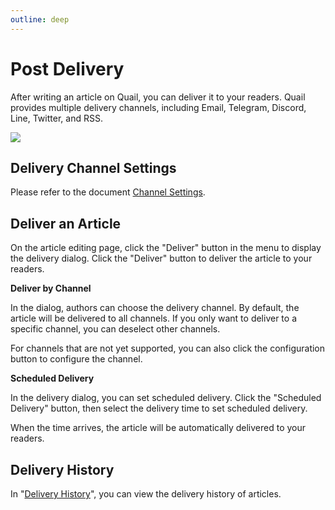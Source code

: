 ```yaml
---
outline: deep
---
```


# Post Delivery

After writing an article on Quail, you can deliver it to your readers. Quail provides multiple delivery channels, including Email, Telegram, Discord, Line, Twitter, and RSS.

![](https://static.quaily.com/media/1gku5k35.webp)

## Delivery Channel Settings

Please refer to the document [Channel Settings](./channel-settings).

## Deliver an Article

On the article editing page, click the "Deliver" button in the menu to display the delivery dialog. Click the "Deliver" button to deliver the article to your readers.

**Deliver by Channel**

In the dialog, authors can choose the delivery channel. By default, the article will be delivered to all channels. If you only want to deliver to a specific channel, you can deselect other channels.

For channels that are not yet supported, you can also click the configuration button to configure the channel.

**Scheduled Delivery**

In the delivery dialog, you can set scheduled delivery. Click the "Scheduled Delivery" button, then select the delivery time to set scheduled delivery.

When the time arrives, the article will be automatically delivered to your readers.

## Delivery History

In "[Delivery History](https://quaily.com/dashboard/delivery)", you can view the delivery history of articles.
